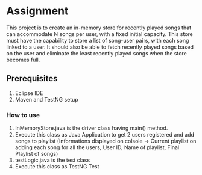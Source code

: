 # Assignment

This project is to create an in-memory store for recently played songs that can accommodate N songs per user, 
with a fixed initial capacity. This store must have the capability to store a list of song-user pairs, with each song linked to a user. 
It should also be able to fetch recently played songs based on the user and eliminate the least recently played songs when the store becomes full.

## Prerequisites

1. Eclipse IDE 
2. Maven and TestNG setup 

### How to use 

1. InMemoryStore.java is the driver class having main() method. 
2. Execute this class as Java Application to get 2 users registered and add songs to playlist 
(Informations displayed on colsole -> Current playlist on adding each song for all the users, User ID, Name of playlist, Final Playlist of songs)
3. testLogic.java is the test class 
4. Execute this class as TestNG Test 

